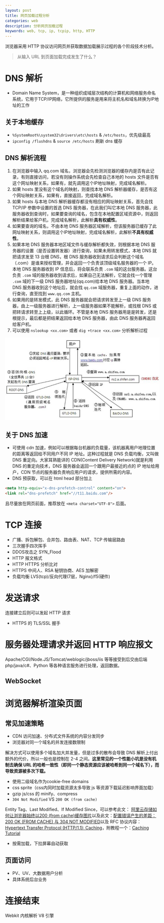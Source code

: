```yaml
---
layout: post
title: 网页加载过程分析
categories: web
description: 分析网页加载过程
keywords: web, tcp, ip, tcpip, http, HTTP
---
```


浏览器采用 HTTP 协议访问网页并获取数据加载展示过程的各个阶段技术分析。

> 从输入 URL 到页面加载完成发生了什么？

# DNS 解析

- Domain Name System，是一种组织成域层次结构的计算机和网络服务命名系统，它用于TCP/IP网络，它所提供的服务是用来将主机名和域名转换为IP地址的工作

## 关于本地缓存

- `%SystemRoot%\system32\drivers\etc\hosts` & `/etc/hosts`，优先级最高
- `ipconfig /flushdns` & `source /etc/hosts` 刷新 dns 缓存

## DNS 解析流程

1. 在浏览器中输入 qq.com 域名，浏览器会先检测浏览器的缓存内是否有此记录，有则直接访问，若没有则操作系统会先检查自己本地的 hosts 文件是否有这个网址映射关系，如果有，就先调用这个IP地址映射，完成域名解析。
2. 如果 hosts 里没有这个域名的映射，则查找本地 DNS 解析器缓存，是否有这个网址映射关系，如果有，直接返回，完成域名解析。
3. 如果 hosts 与本地 DNS 解析器缓存都没有相应的网址映射关系，首先会找 TCP/IP 参数中设置的首选 DNS 服务器，在此我们叫它本地 DNS 服务器，此服务器收到查询时，如果要查询的域名，包含在本地配置区域资源中，则返回解析结果给客户机，完成域名解析，此解析**具有权威性**。
4. 如果要查询的域名，不由本地 DNS 服务器区域解析，但该服务器已缓存了此网址映射关系，则调用这个IP地址映射，完成域名解析，此解析**不具有权威性**。
5. 如果本地 DNS 服务器本地区域文件与缓存解析都失效，则根据本地 DNS 服务器的设置（是否设置转发器）进行查询，如果未用转发模式，本地 DNS 就把请求发至 13 台根 DNS，根 DNS 服务器收到请求后会判断这个域名（.com）是谁来授权管理，并会返回一个负责该顶级域名服务器的一个 IP。本地 DNS 服务器收到 IP 信息后，将会联系负责 `.com` 域的这台服务器。这台负责 `.com` 域的服务器收到请求后，如果自己无法解析，它就会找一个管理 `.com` 域的下一级 DNS 服务器地址(qq.com)给本地 DNS 服务器。当本地 DNS 服务器收到这个地址后，就会找 `qq.com` 域服务器，重复上面的动作，进行查询，直至找到 `www.qq.com` 主机。
6. 如果用的是转发模式，此 DNS 服务器就会把请求转发至上一级 DNS 服务器，由上一级服务器进行解析，上一级服务器如果不能解析，或找根 DNS 或把转请求转至上上级，以此循环。不管是本地 DNS 服务器用是是转发，还是根提示，最后都是把结果返回给本地 DNS 服务器，由此 DNS 服务器再返回给客户机。
7. 可以使用 `nslookup <xx.com>` 或者 `dig +trace <xx.com>` 分析解析过程

![image](/images/posts/dns_analysis.jpg)

## 关于 DNS 加速
- 可使用 cdn 加速，例如可以根据每台机器的负载量，该机器离用户地理位置的距离等返回给不同用户不同 IP 地址。这种过程就是 DNS 负载均衡，又叫做 DNS 重定向。大家耳熟能详的 CDN(Content Delivery Network)就是利用 DNS 的重定向技术，DNS 服务器会返回一个跟用户最接近的点的 IP 地址给用户，CDN 节点的服务器负责响应用户的请求，提供所需的内容。
- DNS 预获取，可以在 html head 部分加上

```html
<meta http-equiv="x-dns-prefetch-control" content="on">
<link rel="dns-prefetch" href="//t11.baidu.com"/>
```

且尽量放在网页前面，推荐放在 `<meta charset="UTF-8">` 后面。

# TCP 连接

- 广播、拆包解包、合并包、路由表、NAT、TCP 传输层路由
- 三次握手四次挥手
- DDOS攻击之 SYN_Flood
- HTTP 报文格式
- HTTP HTTPS 分析比对
- HTTPS 中间人、RSA 秘钥协商、AES 加解密
- 负载均衡 LVS(tcp)/反向代理(7层，Nginx)/f5(硬件)

# 发送请求

连接建立后则可以发起 HTTP 请求

- HTTPS 的 TLS/SSL 握手

# 服务器处理请求并返回 HTTP 响应报文

Apache/CGI/Node.JS/Tomcat/weblogic/jboss/iis 等等接受到后交由后端 php/java/c#、Python 等各种语言服务进行处理，返回数据。

## WebSocket


# 浏览器解析渲染页面

## 常见加速策略

- CDN 访问加速、分布式文件系统的内容分发同步
- 浏览器对同一个域名的并发连接数限制

解决方式可以使用多个域名加大并发量，但是过多的散布会导致 DNS 解析上付出额外的代价，所以一般也是控制在 2-4 之间。**这里常见的一个性能小坑是没有机制去确保 URL 的哈希一致性（即同一个静态资源应该被哈希到同一个域名下），而导致资源被多次下载。**

- 使用二级域名作为cookie-free domains
- css sprite（css内同时加载资源太多导致 js 等资源下载延迟影响界面加载）
- gzip  js/css 的 minify、compress
- `304 Not Modified` VS `200 OK (from cache)`

Entity Tag、Last Modified、If Modified Since，可以参考此文： [阿里云存储如何让浏览器始终以200 (from cache)缓存图片](https://www.zhihu.com/question/28725359 "阿里云存储如何让浏览器始终以200 (from cache)缓存图片")以及此文：[配置错误产生的差距：200 OK (FROM CACHE) 与 304 NOT MODIFIED](http://div.io/topic/854 "为什么有的缓存是 200 OK (from cache)，有的缓存是 304 Not Modified 呢？很简单，看运维是否移除了 Entity Tag。移除了，就总是 200 OK (from cache)。没有移除，就两者会交替出现。")以及 RFC 协议内容：[Hypertext Transfer Protocol (HTTP/1.1): Caching](https://tools.ietf.org/html/rfc7234 "Hypertext Transfer Protocol (HTTP/1.1): Caching")，附教程一个：[Caching Tutorial](https://www.mnot.net/cache_docs/ "Caching Tutorial for Web Authors and Webmasters")

- 按需加载，下拉屏幕自动获取

## 页面访问

- PV、UV、大数据用户分析
- 具体系统后台业务

# 连接结束

Webkit 内核解析 V8 引擎
